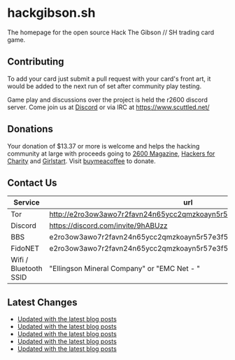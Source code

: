 # hackgibson.sh
The homepage for the open source Hack The Gibson // SH trading card game.


## Contributing

To add your card just submit a pull request with your card's front art, it would be added to the next run of set after community play testing.

Game play and discussions over the project is held the r2600 discord server. Come join us at [Discord](https://discord.com/invite/9hABUzz) or via IRC at https://www.scuttled.net/


## Donations

Your donation of $13.37 or more is welcome and helps the hacking community at large with proceeds going to [2600 Magazine](https://2600.com/), [Hackers for Charity](https://hackersforcharity.org) and [Girlstart](https://girlstart.org).  Visit [buymeacoffee](https://www.buymeacoffee.com/hackgibson.sh) to donate.


## Contact Us

Service | url
-|-
Tor | http://e2ro3ow3awo7r2favn24n65ycc2qmzkoayn5r57e3f56nvjwdcgg32ad.onion
Discord | https://discord.com/invite/9hABUzz
BBS | e2ro3ow3awo7r2favn24n65ycc2qmzkoayn5r57e3f56nvjwdcgg32ad.onion:23
FidoNET | e2ro3ow3awo7r2favn24n65ycc2qmzkoayn5r57e3f56nvjwdcgg32ad.onion:24554
Wifi / Bluetooth SSID | "Ellingson Mineral Company" or "EMC Net - <fidonet address>"

## Latest Changes
<!-- BLOG-POST-LIST:START -->
- [Updated with the latest blog posts](https://github.com/DFW2600/hackgibson.sh/commit/1d949fc8c34d3c2a16c61252bb5b9480d4690f9a)
- [Updated with the latest blog posts](https://github.com/DFW2600/hackgibson.sh/commit/15cb8e9ff564e630c164f739ad7b38a465811b69)
- [Updated with the latest blog posts](https://github.com/DFW2600/hackgibson.sh/commit/ac7b8e6a2686efdb03a7dfe3fa38eba8b43342be)
- [Updated with the latest blog posts](https://github.com/DFW2600/hackgibson.sh/commit/1754028b5bd62f1c4d1fbfbbc6e37a54b6a45970)
- [Updated with the latest blog posts](https://github.com/DFW2600/hackgibson.sh/commit/fcbee6dc02b895655de6fcd23c98fcb29f8d81bd)
<!-- BLOG-POST-LIST:END -->
